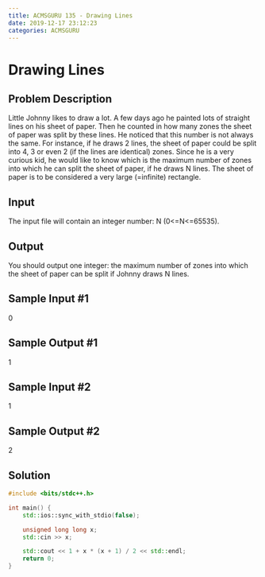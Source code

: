 ```yaml
---
title: ACMSGURU 135 - Drawing Lines
date: 2019-12-17 23:12:23
categories: ACMSGURU
---
```

# Drawing Lines

<!--more-->

## Problem Description

Little Johnny likes to draw a lot. A few days ago he painted lots of straight lines on his sheet of paper. Then he counted in how many zones the sheet of paper was split by these lines. He noticed that this number is not always the same. For instance, if he draws 2 lines, the sheet of paper could be split into 4, 3 or even 2 (if the lines are identical) zones. Since he is a very curious kid, he would like to know which is the maximum number of zones into which he can split the sheet of paper, if he draws N lines. The sheet of paper is to be considered a very large (=infinite) rectangle.

## Input

The input file will contain an integer number: N (0<=N<=65535).

## Output

You should output one integer: the maximum number of zones into which the sheet of paper can be split if Johnny draws N lines.

## Sample Input #1

0

## Sample Output #1

1

## Sample Input #2

1

## Sample Output #2

2

## Solution

```cpp
#include <bits/stdc++.h>

int main() {
    std::ios::sync_with_stdio(false);

    unsigned long long x;
    std::cin >> x;

    std::cout << 1 + x * (x + 1) / 2 << std::endl;
    return 0;
}
```

